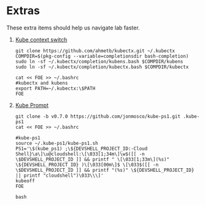 Extras
=====================

These extra items should help us navigate lab faster.

1. [Kube context switch](https://github.com/ahmetb/kubectx)
    ```shell
    git clone https://github.com/ahmetb/kubectx.git ~/.kubectx
    COMPDIR=$(pkg-config --variable=completionsdir bash-completion)
    sudo ln -sf ~/.kubectx/completion/kubens.bash $COMPDIR/kubens
    sudo ln -sf ~/.kubectx/completion/kubectx.bash $COMPDIR/kubectx

    cat << FOE >> ~/.bashrc
    #kubectx and kubens
    export PATH=~/.kubectx:\$PATH
    FOE
    ```

1. [Kube Prompt](https://github.com/jonmosco/kube-ps1)
    ```shell
    git clone -b v0.7.0 https://github.com/jonmosco/kube-ps1.git .kube-ps1
    cat << FOE >> ~/.bashrc

    #kube-ps1
    source ~/.kube-ps1/kube-ps1.sh
    PS1='\$(kube_ps1) ;\${DEVSHELL_PROJECT_ID:-Cloud Shell}\a\]\u@cloudshell:\[\033[1;34m\]\w$([[ -n \$DEVSHELL_PROJECT_ID ]] && printf " \[\033[1;33m\](%s)" \${DEVSHELL_PROJECT_ID} )\[\033[00m\]$ \[\033$([[ -n \$DEVSHELL_PROJECT_ID ]] && printf "(%s)" \${DEVSHELL_PROJECT_ID} || printf "cloudshell")\033\\\]'
    kubeoff
    FOE

    bash
    ```
